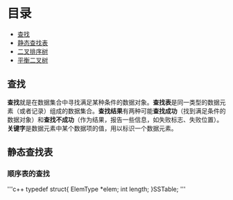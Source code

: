 # 目录
- [查找](#查找)
- [静态查找表](#静态查找表)
- [二叉排序树]()
- [平衡二叉树]()
## 查找
**查找**就是在数据集合中寻找满足某种条件的数据对象。**查找表**是同一类型的数据元素（或者记录）组成的数据集合。**查找结果**有两种可能**查找成功**（找到满足条件的数据对象）和**查找不成功**（作为结果，报告一些信息，如失败标志、失败位置）。
**关键字**是数据元素中某个数据项的值，用以标识一个数据元素。
## 静态查找表
### 顺序表的查找
'''c++
typedef struct{
    ElemType *elem;
    int length;
}SSTable;
'''
